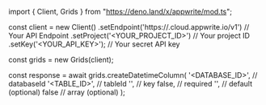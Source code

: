 import { Client, Grids } from "https://deno.land/x/appwrite/mod.ts";

const client = new Client()
    .setEndpoint('https://<REGION>.cloud.appwrite.io/v1') // Your API Endpoint
    .setProject('<YOUR_PROJECT_ID>') // Your project ID
    .setKey('<YOUR_API_KEY>'); // Your secret API key

const grids = new Grids(client);

const response = await grids.createDatetimeColumn(
    '<DATABASE_ID>', // databaseId
    '<TABLE_ID>', // tableId
    '', // key
    false, // required
    '', // default (optional)
    false // array (optional)
);
